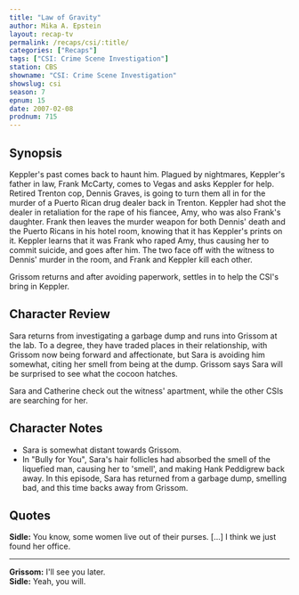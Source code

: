 ```yaml
---
title: "Law of Gravity"
author: Mika A. Epstein
layout: recap-tv
permalink: /recaps/csi/:title/
categories: ["Recaps"]
tags: ["CSI: Crime Scene Investigation"]
station: CBS
showname: "CSI: Crime Scene Investigation"
showslug: csi
season: 7
epnum: 15
date: 2007-02-08
prodnum: 715  
---
```


## Synopsis

Keppler's past comes back to haunt him. Plagued by nightmares, Keppler's father in law, Frank McCarty, comes to Vegas and asks Keppler for help. Retired Trenton cop, Dennis Graves, is going to turn them all in for the murder of a Puerto Rican drug dealer back in Trenton. Keppler had shot the dealer in retaliation for the rape of his fiancee, Amy, who was also Frank's daughter. Frank then leaves the murder weapon for both Dennis' death and the Puerto Ricans in his hotel room, knowing that it has Keppler's prints on it. Keppler learns that it was Frank who raped Amy, thus causing her to commit suicide, and goes after him. The two face off with the witness to Dennis' murder in the room, and Frank and Keppler kill each other.

Grissom returns and after avoiding paperwork, settles in to help the CSI's bring in Keppler.

## Character Review

Sara returns from investigating a garbage dump and runs into Grissom at the lab. To a degree, they have traded places in their relationship, with Grissom now being forward and affectionate, but Sara is avoiding him somewhat, citing her smell from being at the dump. Grissom says Sara will be surprised to see what the cocoon hatches.

Sara and Catherine check out the witness' apartment, while the other CSIs are searching for her.

## Character Notes

* Sara is somewhat distant towards Grissom.  
* In "Bully for You", Sara's hair follicles had absorbed the smell of the liquefied man, causing her to 'smell', and making Hank Peddigrew back away. In this episode, Sara has returned from a garbage dump, smelling bad, and this time backs away from Grissom.

## Quotes

**Sidle:** You know, some women live out of their purses. [...] I think we just found her office.  

- - -

**Grissom:** I'll see you later.  
**Sidle:** Yeah, you will.